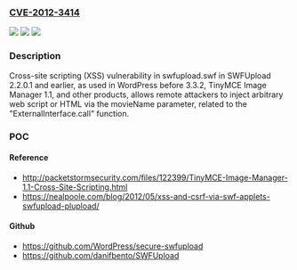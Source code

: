 ### [CVE-2012-3414](https://cve.mitre.org/cgi-bin/cvename.cgi?name=CVE-2012-3414)
![](https://img.shields.io/static/v1?label=Product&message=n%2Fa&color=blue)
![](https://img.shields.io/static/v1?label=Version&message=n%2Fa&color=blue)
![](https://img.shields.io/static/v1?label=Vulnerability&message=n%2Fa&color=brighgreen)

### Description

Cross-site scripting (XSS) vulnerability in swfupload.swf in SWFUpload 2.2.0.1 and earlier, as used in WordPress before 3.3.2, TinyMCE Image Manager 1.1, and other products, allows remote attackers to inject arbitrary web script or HTML via the movieName parameter, related to the "ExternalInterface.call" function.

### POC

#### Reference
- http://packetstormsecurity.com/files/122399/TinyMCE-Image-Manager-1.1-Cross-Site-Scripting.html
- https://nealpoole.com/blog/2012/05/xss-and-csrf-via-swf-applets-swfupload-plupload/

#### Github
- https://github.com/WordPress/secure-swfupload
- https://github.com/danifbento/SWFUpload

